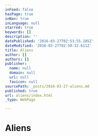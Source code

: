 ```yaml
---
inFeed: false
hasPage: true
inNav: true
inLanguage: null
starred: true
keywords: []
description: ''
datePublished: '2016-03-27T02:53:55.285Z'
dateModified: '2016-03-27T02:50:32.611Z'
title: Aliens
author: []
authors: []
publisher:
  name: null
  domain: null
  url: null
  favicon: null
sourcePath: _posts/2016-03-27-aliens.md
published: true
url: aliens/index.html
_type: WebPage

---
```

# Aliens